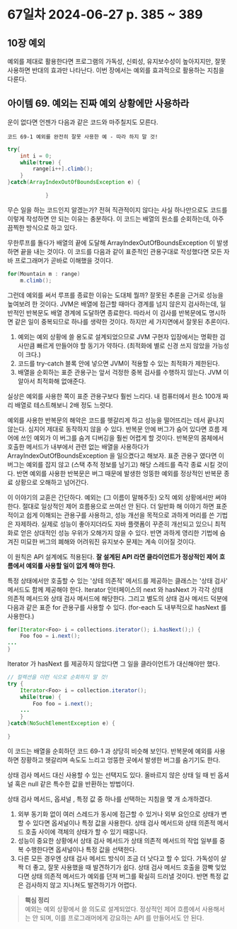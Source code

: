# 67일차 2024-06-27 p. 385 ~ 389 

## 10장 예외

예외를 제대로 활용한다면 프로그램의 가독성, 신뢰성, 유지보수성이 높아지지만, 잘못 사용하면 반대의 효과만 나타난다.
이번 장에서는 예외를 효과적으로 활용하는 지침을 다룬다.

## 아이템 69. 예외는 진짜 예외 상황에만 사용하라

운이 없다면 언젠가 다음과 같은 코드와 마주칠지도 모른다.

`코드 69-1 예외를 완전히 잘못 사용한 예 - 따라 하지 말 것!`

```java
try{
    int i = 0;
    while(true) {
        range[i++].climb();
    }
}catch(ArrayIndexOutOfBoundsException e) {
    
            }
```

무슨 일을 하는 코드인지 알겠는가? 
전혀 직관적이지 않다는 사실 하나만으로도 코드를 이렇게 작성하면 안 되는 이유는 충분하다.
이 코드는 배열의 원소를 순회하는데, 아주 끔찍한 방식으로 하고 있다.

무한루프를 돌다가 배열의 끝에 도달해 ArrayIndexOutOfBoundsException 이 발생하면 끝을 내는 것이다. 
이 코드를 다음과 같이 표준적인 관용구대로 작성했다면 모든 자바 프로그래머가 곧바로 이해했을 것이다.

```java
for(Mountain m : range) 
    m.climb();
```
그런데 예외를 써서 루프를 종료한 이유는 도대체 뭘까? 잘못된 추론을 근거로 성능을 높여보려 한 것이다. 
JVM은 배열에 접근할 때마다 경계를 넘지 않은지 검사하는데, 일반적인 반복문도 배열 경계에 도달하면 종료한다. 
따라서 이 검사를 반복문에도 명시하면 같은 일이 중복되므로 하나를 생략한 것이다.
하지만 세 가지면에서 잘못된 추론이다. 

1. 예외는 예외 상황에 쓸 용도로 설계되었으므로 JVM 구현자 입장에서는 명확한 검사만큼 빠르게 만들어야 할 동기가 약하다.  (최적화에 별로 신경 쓰지 않았을 가능성이 크다.)
2. 코드를 try-catch 블록 안에 넣으면 JVM이 적용할 수 있는 최적화가 제한된다.
3. 배열을 순회하는 표준 관용구는 앞서 걱정한 중복 검사를 수행하지 않는다. JVM 이 알아서 최적화해 없애준다.

실상은 예외를 사용한 쪽이 표준 관용구보다 훨씬 느리다. 내 컴퓨터에서 원소 100개 짜리 배열로 테스트해보니 2배 정도 느렷다. 

예외를 사용한 반복문의 해악은 코드를 헷갈리게 하고 성능을 떨어뜨리는 데서 끝나지 않는다.
심지어 제대로 동작하지 않을 수 있다. 
반복문 안에 버그가 숨어 있다면 흐름 제어에 쓰인 예외가 이 버그를 숨겨 디버깅을 훨씬 어렵게 할 것이다.
반복문의 몸체에서 호출한 메서드가 내부에서 관련 없는 배열을 사용하다가 ArrayIndexOutOfBoundsException 을 일으켰다고 해보자.
표준 관용구 였다면 이 버그는 예외를 잡지 않고 (스택 추적 정보를 남기고) 해당 스레드를 즉각 종료 시킬 것이다. 반면 예외를 사용한 반복문은 버그 때문에
발생한 엉뚱한 예외를 정상적인 반복문 종료 상황으로 오해하고 넘어간다.


이 이야기의 교휸은 간단하다. 예외는 (그 이름이 말해주듯) 오직 예외 상황에서만 써야 한다. 
절대로 일상적인 제어 흐름용으로 쓰여선 안 된다.
더 일반화 해 이야기 하면 표준적이고 쉽게 이해되는 관용구를 사용하고, 성능 개선을 목적으로 과하게 머리를 쓴 기법은 자제하라.
실제로 성능이 좋아지더라도 자바 플랫폼이 꾸준히 개선되고 있으니 최적화로 얻은 상대적인 성능 우위가 오해가지 않을 수 있다.
반면 과하게 영리한 기법에 숨겨진 미묘한 버그의 폐해와 어려워진 유지보수 문제는 계속 이어질 것이다.

이 원칙은 API 설계에도 적용된다. **잘 설계된 API 라면 클라이언트가 정상적인 제어 흐름에서 예외를 사용할 일이 없게 해야 한다.**

특정 상태에서만 호출할 수 있는 '상테 의존적' 메서드를 제공하는 클래스는 '상태 검사' 메서드도 함께 제공해야 한다. 
Iterator 인터페이스의 next 와 hasNext 가 각각 상태 의존적 메서드와 상태 검사 메서드에 해당한다. 
그리고 별도의 상태 검사 메서드 덕분에 다음과 같은 표준 for 관용구를 사용할 수 있다. (for-each 도 내부적으로 hasNext 를 사용한다.)

```java
for(Iterator<Foo> i = collections.iterator(); i.hasNext();) {
    Foo foo = i.next();
...
}
```

Iterator 가 hasNext 를 제공하지 않았다면  그 일을 클라이언트가 대신해야만 했다. 

```java
// 컬렉션을 이런 식으로 순회하지 말 것!
try {
    Iterator<Foo> i = collection.iterator();
    while(true) {
        Foo foo = i.next();
    ...
    }
}catch(NoSuchElementException e) {
    
}
```

이 코드는 배열을 순회하던 코드 69-1 과 상당히 비슷해 보인다. 반복문에 예외를 사용하면 장황하고 헷갈리며 속도도 느리고 엉뚱한 곳에서 발생한 버그를 숨기기도 한다.

상태 검사 메서드 대신 사용할 수 있는 선택지도 있다. 올바르지 않은 상태 일 때 빈 옵셔널 혹은 null 같은 특수한 값을 반환하는 방법이다. 

상태 검사 메서드, 옵셔널 , 특정 값 중 하나를 선택하는 지침을 몇 개 소개하겠다.

1. 외부 동기화 없이 여러 스레드가 동시에 접근할 수 있거나 외부 요인으로 상태가 변할 수 있다면 옵셔널이나 특정 값을 사용한다. 상태 검사 메서드와 상태 의존적 메서드 호출 사이에 객체의 상태가 할 수 있기 때뭉니다. 
2. 성능이 중요한 상황에서 상태 검사 메서드가 상태 의존적 메서드의 작업 일부를 중복 수행한다면 옵셔널이나 특정 값을 선택한다. 
3. 다른 모든 경우엔 상태 검사 메서드 방식이 조금 더 낫다고 할 수 있다. 가독성이 살짝 더 좋고, 잘못 사용했을 때 발견하기가 쉽다. 상태 검사 메서드 호출을 깜빡 잊었다면 
상태 의존적 메서드가 예외를 던져 버그를 확실히 드러낼 것이다. 반면 특정 값은 검사하지 않고 지나쳐도 발견하기가 어렵다. 


> **홱심 정리**
> <br/>
> 예외는 예외 상황에서 쓸 의도로 설계되었다. 정상적인 제어 흐름에서 사용해서는 안 되며, 이를 프로그래머에게 강요하는 API 를 만들어서도 안 된다. 